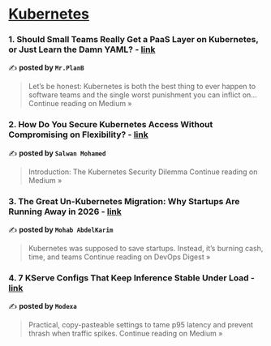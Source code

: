 
<h1><a href=https://medium.com/tag/kubernetes/recommended target="_blank" rel="noopener noreferrer">Kubernetes</a></h1>
<h3>1. Should Small Teams Really Get a PaaS Layer on Kubernetes, or Just Learn the Damn YAML? - <a href="https://medium.com/@PlanB./should-small-teams-really-get-a-paas-layer-on-kubernetes-or-just-learn-the-damn-yaml-5f8dc0b02d2b?source=rss------kubernetes-5" target="_blank" rel="noopener noreferrer">link</a></h3>

✍️ **posted by `Mr.PlanB`**

<blockquote>Let’s be honest: Kubernetes is both the best thing to ever happen to software teams and the single worst punishment you can inflict on…
Continue reading on Medium »</blockquote>

<h3>2. How Do You Secure Kubernetes Access Without Compromising on Flexibility? - <a href="https://medium.com/@salwan.mohamed/how-do-you-secure-kubernetes-access-without-compromising-on-flexibility-f03cf8545812?source=rss------kubernetes-5" target="_blank" rel="noopener noreferrer">link</a></h3>

✍️ **posted by `Salwan Mohamed`**

<blockquote>Introduction: The Kubernetes Security Dilemma
Continue reading on Medium »</blockquote>

<h3>3. The Great Un-Kubernetes Migration: Why Startups Are Running Away in 2026 - <a href="https://medium.com/devops-digest/the-great-un-kubernetes-migration-why-startups-are-running-away-in-2026-4a013619cac6?source=rss------kubernetes-5" target="_blank" rel="noopener noreferrer">link</a></h3>

✍️ **posted by `Mohab AbdelKarim`**

<blockquote>Kubernetes was supposed to save startups. Instead, it’s burning cash, time, and teams
Continue reading on DevOps Digest »</blockquote>

<h3>4. 7 KServe Configs That Keep Inference Stable Under Load - <a href="https://medium.com/@Modexa/7-kserve-configs-that-keep-inference-stable-under-load-5981d1a3f86d?source=rss------kubernetes-5" target="_blank" rel="noopener noreferrer">link</a></h3>

✍️ **posted by `Modexa`**

<blockquote>Practical, copy-pasteable settings to tame p95 latency and prevent thrash when traffic spikes.
Continue reading on Medium »</blockquote>

